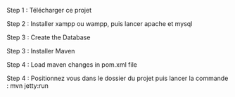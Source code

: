 Step 1 :
Télécharger ce projet

Step 2 :
Installer xampp ou wampp, puis lancer apache et mysql

Step 3 :
Create the Database

Step 3 : 
Installer Maven 

Step 4 :
Load maven changes in pom.xml file

Step 4 :
Positionnez vous dans le dossier du projet puis lancer la commande : mvn jetty:run
